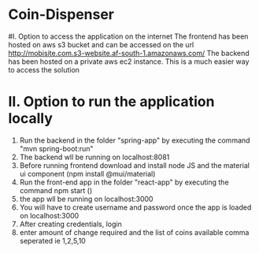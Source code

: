 # Coin-Dispenser

#I. Option to access the application on the internet
The frontend has been hosted on aws s3 bucket and can be accessed on the url http://mobisite.com.s3-website.af-south-1.amazonaws.com/
The backend has been hosted on a private aws ec2 instance.
This is a much easier way to access the solution


# II. Option to run the application locally
1. Run the backend in the folder "spring-app" by executing the command "mvn spring-boot:run"
2. The backend wll be running on localhost:8081
3. Before running frontend download and install node JS and the material ui component (npm install @mui/material)
4. Run the front-end app in the folder "react-app" by executing the command npm start ()
5. the app wll be running on localhost:3000
6. You will have to create username and password once the app is loaded on localhost:3000
7. After creating credentials, login
8. enter amount of change required and the list of coins available comma seperated ie 1,2,5,10 
